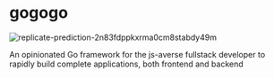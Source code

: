 # gogogo

![replicate-prediction-2n83fdppkxrma0cm8stabdy49m](https://github.com/user-attachments/assets/aa18f220-8fdf-47b4-ab82-48f2ddcefb5c)

An opinionated Go framework for the js-averse fullstack developer to rapidly build complete applications, both frontend and backend
